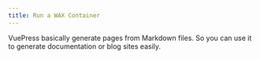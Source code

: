 ```yaml
---
title: Run a WAX Container
---
```


VuePress basically generate pages from Markdown files. So you can use it to generate documentation or blog sites easily.
